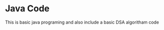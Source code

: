 <h1> Java Code</h1>
<p> This is  basic java programing and also include a basic DSA algoritham code </p>
